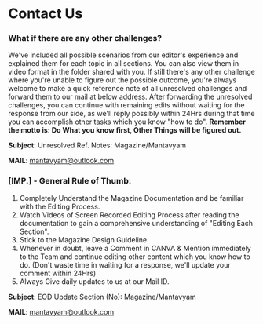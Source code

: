 # Contact Us

### What if there are any other challenges?

We've included all possible scenarios from our editor's experience and explained them for each topic in all sections. You can also view them in video format in the folder shared with you. If still there's any other challenge where you're unable to figure out the possible outcome, you're always welcome to make a quick reference note of all unresolved challenges and forward them to our mail at below address. After forwarding the unresolved challenges, you can continue with remaining edits without waiting for the response from our side, as we'll reply possibly within 24Hrs during that time you can accomplish other tasks which you know "how to do". **Remember the motto is: Do What you know first, Other Things will be figured out.**

**Subject**: Unresolved Ref. Notes: Magazine/Mantavyam

**MAIL**: mantavyam@outlook.com

### \[IMP.] - General Rule of Thumb:

1. Completely Understand the Magazine Documentation and be familiar with the Editing Process.
2. Watch Videos of Screen Recorded Editing Process after reading the documentation to gain a comprehensive understanding of "Editing Each Section".
3. Stick to the Magazine Design Guideline.
4. Whenever in doubt, leave a Comment in CANVA & Mention immediately to the Team and continue editing other content which you know how to do. (Don't waste time in waiting for a response, we'll update your comment within 24Hrs)
5. Always Give daily updates to us at our Mail ID.

**Subject**: EOD Update Section (No): Magazine/Mantavyam

**MAIL**: mantavyam@outlook.com
